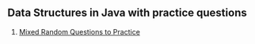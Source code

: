## Data Structures in Java with practice questions

1. [Mixed Random Questions to Practice](https://github.com/anubhavbagri/Data-Structures-Java/tree/master/1.%20Questions%20to%20Practice)
